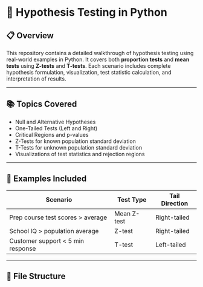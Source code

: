 # 🧪 Hypothesis Testing in Python

## 📋 Overview

This repository contains a detailed walkthrough of hypothesis testing using real-world examples in Python. It covers both **proportion tests** and **mean tests** using **Z-tests** and **T-tests**. Each scenario includes complete hypothesis formulation, visualization, test statistic calculation, and interpretation of results.

---

## 📚 Topics Covered

- Null and Alternative Hypotheses
- One-Tailed Tests (Left and Right)
- Critical Regions and p-values
- Z-Tests for known population standard deviation
- T-Tests for unknown population standard deviation
- Visualizations of test statistics and rejection regions

---

## 🧪 Examples Included

| Scenario | Test Type | Tail Direction |
|----------|-----------|----------------|
| Prep course test scores > average | Mean Z-test | Right-tailed |
| School IQ > population average | Z-test | Right-tailed |
| Customer support < 5 min response | T-test | Left-tailed |

---

## 📁 File Structure

